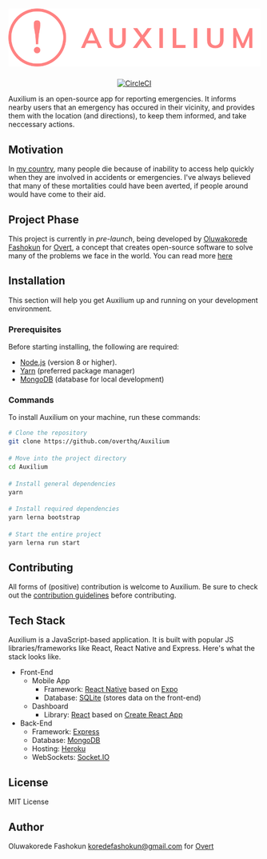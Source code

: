 # [![Auxilium](assets/AuxiliumLogo.png)](https://overt.dev)

<p align="center">
  <a href="https://circleci.com/gh/overthq/Auxilium">
    <img src="https://circleci.com/gh/overthq/Auxilium.svg?style=svg" alt="CircleCI" />
  </a>
</p>

Auxilium is an open-source app for reporting emergencies. It informs nearby users that an emergency has occured in their vicinity, and provides them with the location (and directions), to keep them informed, and take neccessary actions.

## Motivation

In [my country](https://en.wikipedia.org/wiki/Nigeria), many people die because of inability to access help quickly when they are involved in accidents or emergencies. I've always believed that many of these mortalities could have been averted, if people around would have come to their aid.

## Project Phase

This project is currently in _pre-launch_, being developed by [Oluwakorede Fashokun](https://github/com/korede360) for [Overt](https://overt.dev), a concept that creates open-source software to solve many of the problems we face in the world. You can read more [here](https://medium.com/@koredefashokun/building-the-future-in-the-open-f3ac035fb412)

## Installation

This section will help you get Auxilium up and running on your development environment.

### Prerequisites

Before starting installing, the following are required:

- [Node.js](https://nodejs.org) (version 8 or higher).
- [Yarn](https://yarnpkg.com) (preferred package manager)
- [MongoDB](https://mongodb.com) (database for local development)

### Commands

To install Auxilium on your machine, run these commands:

```sh
# Clone the repository
git clone https://github.com/overthq/Auxilium

# Move into the project directory
cd Auxilium

# Install general dependencies
yarn

# Install required dependencies
yarn lerna bootstrap

# Start the entire project
yarn lerna run start
```

## Contributing

All forms of (positive) contribution is welcome to Auxilium. Be sure to check out the [contribution guidelines](.github/CONTRIBUTING.md) before contributing.

## Tech Stack

Auxilium is a JavaScript-based application. It is built with popular JS libraries/frameworks like React, React Native and Express. Here's what the stack looks like.

- Front-End
  - Mobile App
    - Framework: [React Native](https://facebook.github.io/react-native) based on [Expo](https://expo.io)
    - Database: [SQLite](https://sqlite.org) (stores data on the front-end)
  - Dashboard
    - Library: [React](https://facebook.github.io/react) based on [Create React App](https://facebook.github.io/create-react-app)
- Back-End
  - Framework: [Express](https://expressjs.com)
  - Database: [MongoDB](https://mongodb.com)
  - Hosting: [Heroku](https://heroku.com)
  - WebSockets: [Socket.IO](https://socket.io)

## License

MIT License

## Author

Oluwakorede Fashokun <koredefashokun@gmail.com> for [Overt](https://overt.dev)

